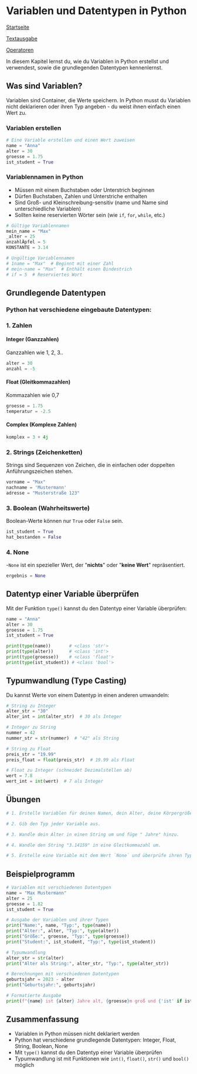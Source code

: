 # Variablen und Datentypen in Python
[Startseite](/Projekte/Kapitel_0/Anfang_Lese_Mich.md)

[Textausgabe](Textausgabe_InDerKonsole.md)

[Operatoren](Operatoren.md)

In diesem Kapitel lernst du, wie du Variablen in Python erstellst und verwendest, sowie die grundlegenden Datentypen kennenlernst.

## Was sind Variablen?

Variablen sind Container, die Werte speichern. In Python musst du Variablen nicht deklarieren oder ihren Typ angeben - du weist ihnen einfach einen Wert zu.

### Variablen erstellen

```python
# Eine Variable erstellen und einen Wert zuweisen
name = "Anna"
alter = 30
groesse = 1.75
ist_student = True
```

### Variablennamen in Python

- Müssen mit einem Buchstaben oder Unterstrich beginnen
- Dürfen Buchstaben, Zahlen und Unterstriche enthalten
- Sind Groß- und Kleinschreibung-sensitiv (name und Name sind unterschiedliche Variablen)
- Sollten keine reservierten Wörter sein (wie `if`, `for`, `while`, etc.)

```python
# Gültige Variablennamen
mein_name = "Max"
_alter = 25
anzahlÄpfel = 5
KONSTANTE = 3.14

# Ungültige Variablennamen
# 1name = "Max"  # Beginnt mit einer Zahl
# mein-name = "Max"  # Enthält einen Bindestrich
# if = 5  # Reserviertes Wort
```

## Grundlegende Datentypen

### Python hat verschiedene eingebaute Datentypen:

### 1. Zahlen

#### Integer (Ganzzahlen)

Ganzzahlen wie 1, 2, 3..

```python
alter = 30
anzahl = -5
```

#### Float (Gleitkommazahlen)

Kommazahlen wie 0,7

```python
groesse = 1.75
temperatur = -2.5
```

#### Complex (Komplexe Zahlen)
```python
komplex = 3 + 4j
```

### 2. Strings (Zeichenketten)

Strings sind Sequenzen von Zeichen, die in einfachen oder doppelten Anführungszeichen stehen.

```python
vorname = "Max"
nachname = 'Mustermann'
adresse = "Musterstraße 123"
```

### 3. Boolean (Wahrheitswerte)

Boolean-Werte können nur `True` oder `False` sein.

```python
ist_student = True
hat_bestanden = False
```

### 4. None

-`None` ist ein spezieller Wert, der "**nichts**" oder "**keine Wert**" repräsentiert.

```python
ergebnis = None
```

## Datentyp einer Variable überprüfen

Mit der Funktion `type()` kannst du den Datentyp einer Variable überprüfen:

```python
name = "Anna"
alter = 30
groesse = 1.75
ist_student = True

print(type(name))       # <class 'str'>
print(type(alter))      # <class 'int'>
print(type(groesse))    # <class 'float'>
print(type(ist_student)) # <class 'bool'>
```

## Typumwandlung (Type Casting)

Du kannst Werte von einem Datentyp in einen anderen umwandeln:

```python
# String zu Integer
alter_str = "30"
alter_int = int(alter_str)  # 30 als Integer

# Integer zu String
nummer = 42
nummer_str = str(nummer)  # "42" als String

# String zu Float
preis_str = "19.99"
preis_float = float(preis_str)  # 19.99 als Float

# Float zu Integer (schneidet Dezimalstellen ab)
wert = 7.8
wert_int = int(wert)  # 7 als Integer
```

## Übungen
```python
# 1. Erstelle Variablen für deinen Namen, dein Alter, deine Körpergröße und ob du Student bist.

# 2. Gib den Typ jeder Variable aus.

# 3. Wandle dein Alter in einen String um und füge " Jahre" hinzu.

# 4. Wandle den String "3.14159" in eine Gleitkommazahl um.

# 5. Erstelle eine Variable mit dem Wert `None` und überprüfe ihren Typ.

```
## Beispielprogramm

```python
# Variablen mit verschiedenen Datentypen
name = "Max Mustermann"
alter = 25
groesse = 1.82
ist_student = True

# Ausgabe der Variablen und ihrer Typen
print("Name:", name, "Typ:", type(name))
print("Alter:", alter, "Typ:", type(alter))
print("Größe:", groesse, "Typ:", type(groesse))
print("Student:", ist_student, "Typ:", type(ist_student))

# Typumwandlung
alter_str = str(alter)
print("Alter als String:", alter_str, "Typ:", type(alter_str))

# Berechnungen mit verschiedenen Datentypen
geburtsjahr = 2023 - alter
print("Geburtsjahr:", geburtsjahr)

# Formatierte Ausgabe
print(f"{name} ist {alter} Jahre alt, {groesse}m groß und {'ist' if ist_student else 'ist kein'} Student.")
```

## Zusammenfassung

- Variablen in Python müssen nicht deklariert werden
- Python hat verschiedene grundlegende Datentypen: Integer, Float, String, Boolean, None
- Mit `type()` kannst du den Datentyp einer Variable überprüfen
- Typumwandlung ist mit Funktionen wie `int()`, `float()`, `str()` und `bool()` möglich
